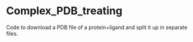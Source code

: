 # Complex_PDB_treating
Code to download a PDB file of a protein+ligand and split it up in separate files. 
